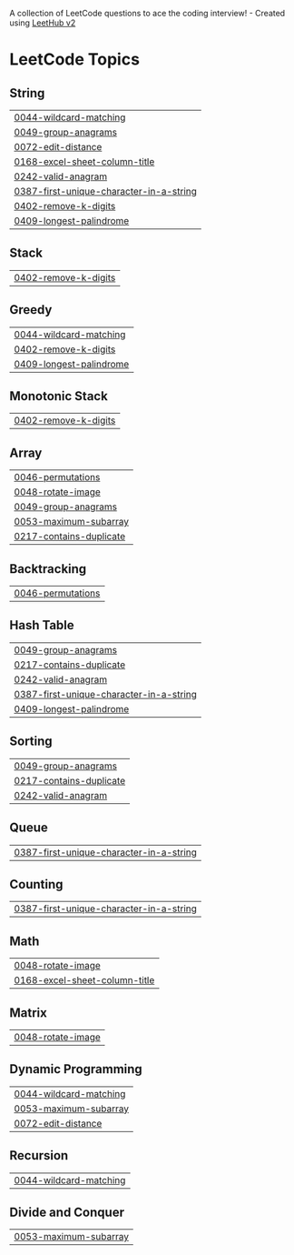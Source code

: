 A collection of LeetCode questions to ace the coding interview! - Created using [LeetHub v2](https://github.com/arunbhardwaj/LeetHub-2.0)
<!---LeetCode Topics Start-->
# LeetCode Topics
## String
|  |
| ------- |
| [0044-wildcard-matching](https://github.com/rajkumar060301/leet-code/tree/master/0044-wildcard-matching) |
| [0049-group-anagrams](https://github.com/rajkumar060301/leet-code/tree/master/0049-group-anagrams) |
| [0072-edit-distance](https://github.com/rajkumar060301/leet-code/tree/master/0072-edit-distance) |
| [0168-excel-sheet-column-title](https://github.com/rajkumar060301/leet-code/tree/master/0168-excel-sheet-column-title) |
| [0242-valid-anagram](https://github.com/rajkumar060301/leet-code/tree/master/0242-valid-anagram) |
| [0387-first-unique-character-in-a-string](https://github.com/rajkumar060301/leet-code/tree/master/0387-first-unique-character-in-a-string) |
| [0402-remove-k-digits](https://github.com/rajkumar060301/leet-code/tree/master/0402-remove-k-digits) |
| [0409-longest-palindrome](https://github.com/rajkumar060301/leet-code/tree/master/0409-longest-palindrome) |
## Stack
|  |
| ------- |
| [0402-remove-k-digits](https://github.com/rajkumar060301/leet-code/tree/master/0402-remove-k-digits) |
## Greedy
|  |
| ------- |
| [0044-wildcard-matching](https://github.com/rajkumar060301/leet-code/tree/master/0044-wildcard-matching) |
| [0402-remove-k-digits](https://github.com/rajkumar060301/leet-code/tree/master/0402-remove-k-digits) |
| [0409-longest-palindrome](https://github.com/rajkumar060301/leet-code/tree/master/0409-longest-palindrome) |
## Monotonic Stack
|  |
| ------- |
| [0402-remove-k-digits](https://github.com/rajkumar060301/leet-code/tree/master/0402-remove-k-digits) |
## Array
|  |
| ------- |
| [0046-permutations](https://github.com/rajkumar060301/leet-code/tree/master/0046-permutations) |
| [0048-rotate-image](https://github.com/rajkumar060301/leet-code/tree/master/0048-rotate-image) |
| [0049-group-anagrams](https://github.com/rajkumar060301/leet-code/tree/master/0049-group-anagrams) |
| [0053-maximum-subarray](https://github.com/rajkumar060301/leet-code/tree/master/0053-maximum-subarray) |
| [0217-contains-duplicate](https://github.com/rajkumar060301/leet-code/tree/master/0217-contains-duplicate) |
## Backtracking
|  |
| ------- |
| [0046-permutations](https://github.com/rajkumar060301/leet-code/tree/master/0046-permutations) |
## Hash Table
|  |
| ------- |
| [0049-group-anagrams](https://github.com/rajkumar060301/leet-code/tree/master/0049-group-anagrams) |
| [0217-contains-duplicate](https://github.com/rajkumar060301/leet-code/tree/master/0217-contains-duplicate) |
| [0242-valid-anagram](https://github.com/rajkumar060301/leet-code/tree/master/0242-valid-anagram) |
| [0387-first-unique-character-in-a-string](https://github.com/rajkumar060301/leet-code/tree/master/0387-first-unique-character-in-a-string) |
| [0409-longest-palindrome](https://github.com/rajkumar060301/leet-code/tree/master/0409-longest-palindrome) |
## Sorting
|  |
| ------- |
| [0049-group-anagrams](https://github.com/rajkumar060301/leet-code/tree/master/0049-group-anagrams) |
| [0217-contains-duplicate](https://github.com/rajkumar060301/leet-code/tree/master/0217-contains-duplicate) |
| [0242-valid-anagram](https://github.com/rajkumar060301/leet-code/tree/master/0242-valid-anagram) |
## Queue
|  |
| ------- |
| [0387-first-unique-character-in-a-string](https://github.com/rajkumar060301/leet-code/tree/master/0387-first-unique-character-in-a-string) |
## Counting
|  |
| ------- |
| [0387-first-unique-character-in-a-string](https://github.com/rajkumar060301/leet-code/tree/master/0387-first-unique-character-in-a-string) |
## Math
|  |
| ------- |
| [0048-rotate-image](https://github.com/rajkumar060301/leet-code/tree/master/0048-rotate-image) |
| [0168-excel-sheet-column-title](https://github.com/rajkumar060301/leet-code/tree/master/0168-excel-sheet-column-title) |
## Matrix
|  |
| ------- |
| [0048-rotate-image](https://github.com/rajkumar060301/leet-code/tree/master/0048-rotate-image) |
## Dynamic Programming
|  |
| ------- |
| [0044-wildcard-matching](https://github.com/rajkumar060301/leet-code/tree/master/0044-wildcard-matching) |
| [0053-maximum-subarray](https://github.com/rajkumar060301/leet-code/tree/master/0053-maximum-subarray) |
| [0072-edit-distance](https://github.com/rajkumar060301/leet-code/tree/master/0072-edit-distance) |
## Recursion
|  |
| ------- |
| [0044-wildcard-matching](https://github.com/rajkumar060301/leet-code/tree/master/0044-wildcard-matching) |
## Divide and Conquer
|  |
| ------- |
| [0053-maximum-subarray](https://github.com/rajkumar060301/leet-code/tree/master/0053-maximum-subarray) |
<!---LeetCode Topics End-->